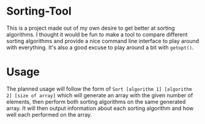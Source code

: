 # Sorting-Tool

This is a project made out of my own desire to get better at sorting algorithms.  I thought it would be fun to make a tool to compare different sorting algorithms
and provide a nice command line interface to play around with everything.  It's also a good excuse to play around a bit with `getopt()`.

# Usage

The planned usage will follow the form of `Sort [algorithm 1] [algorithm 2] [size of array]` which will generate an array with the given number of elements, then
perform both sorting algorithms on the same generated array.  It will then output information about each sorting algorithm and how well each performed on the array.
